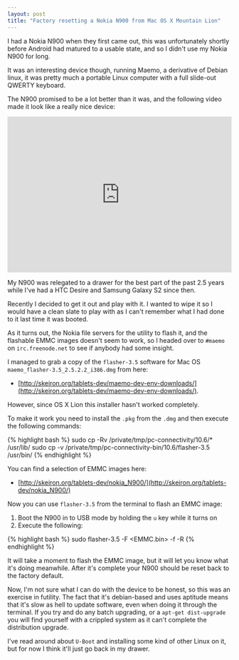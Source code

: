 ```yaml
---
layout: post
title: "Factory resetting a Nokia N900 from Mac OS X Mountain Lion"
---
```


I had a Nokia N900 when they first came out, this was unfortunately shortly before Android had matured to a usable state, and so I didn't use my Nokia N900 for long.

<!-- more -->

It was an interesting device though, running Maemo, a derivative of Debian linux, it was pretty much a portable Linux computer with a full slide-out QWERTY keyboard.

The N900 promised to be a lot better than it was, and the following video made it look like a really nice device:

<div class="video-wrapper hd">
    <iframe width="100%" height="350" src="http://www.youtube.com/embed/GhTtsZATwBQ" frameborder="0"> </iframe>
</div>

My N900 was relegated to a drawer for the best part of the past 2.5 years while I've had a HTC Desire and Samsung Galaxy S2 since then.

Recently I decided to get it out and play with it. I wanted to wipe it so I would have a clean slate to play with as I can't remember what I had done to it last time it was booted.

As it turns out, the Nokia file servers for the utility to flash it, and the flashable EMMC images doesn't seem to work, so I headed over to `#maemo` on `irc.freenode.net` to see if anybody had some insight.

I managed to grab a copy of the `flasher-3.5` software for Mac OS `maemo_flasher-3.5_2.5.2.2_i386.dmg` from here:

- [http://skeiron.org/tablets-dev/maemo-dev-env-downloads/](http://skeiron.org/tablets-dev/maemo-dev-env-downloads/).

However, since OS X Lion this installer hasn't worked completely.

To make it work you need to install the `.pkg` from the `.dmg` and then execute the following commands:

{% highlight bash %}
sudo cp -Rv /private/tmp/pc-connectivity/10.6/* /usr/lib/
sudo cp -v /private/tmp/pc-connectivity-bin/10.6/flasher-3.5 /usr/bin/
{% endhighlight %}

You can find a selection of EMMC images here:

- [http://skeiron.org/tablets-dev/nokia_N900/](http://skeiron.org/tablets-dev/nokia_N900/)

Now you can use `flasher-3.5` from the terminal to flash an EMMC image:

1. Boot the N900 in to USB mode by holding the `u` key while it turns on
2. Execute the following:

{% highlight bash %}
sudo flasher-3.5 -F <EMMC.bin> -f -R
{% endhighlight %}

It will take a moment to flash the EMMC image, but it will let you know what it's doing meanwhile. After it's complete your N900 should be reset back to the factory default.

Now, I'm not sure what I can do with the device to be honest, so this was an exercise in futility. The fact that it's debian-based and uses aptitude means that it's slow as hell to update software, even when doing it through the terminal. If you try and do any batch upgrading, or a `apt-get dist-upgrade` you will find yourself with a crippled system as it can't complete the distribution upgrade.

I've read around about `U-Boot` and installing some kind of other Linux on it, but for now I think it'll just go back in my drawer.
